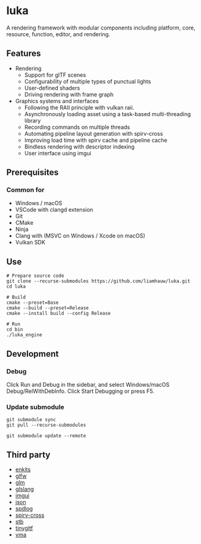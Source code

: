 # luka
A rendering framework with modular components including platform, core, resource, function, editor, and rendering.

## Features
- Rendering 
  - Support for glTF scenes
  - Configurability of multiple types of punctual lights
  - User-defined shaders
  - Driving rendering with frame graph
- Graphics systems and interfaces
  - Following the RAII principle with vulkan raii.
  - Asynchronously loading asset using a task-based multi-threading library
  - Recording commands on multiple threads
  - Automating pipeline layout generation with spirv-cross
  - Improving load time with spirv cache and pipeline cache
  - Bindless rendering with descriptor indexing
  - User interface using imgui

## Prerequisites
### Common for
- Windows / macOS
- VSCode with clangd extension
- Git
- CMake
- Ninja
- Clang with (MSVC on Windows / Xcode on macOS)
- Vulkan SDK

## Use

```shell
# Prepare source code
git clone --recurse-submodules https://github.com/liamhauw/luka.git
cd luka

# Build
cmake --preset=Base
cmake --build --preset=Release
cmake --install build --config Release

# Run
cd bin
./luka_engine
```

## Development

### Debug
Click Run and Debug in the sidebar, and select Windows/macOS Debug/RelWithDebInfo. Click Start Debugging or press F5.

### Update submodule
```shell
git submodule sync
git pull --recurse-submodules

git submodule update --remote
```

## Third party
- [enkits](https://github.com/dougbinks/enkiTS)
- [glfw](https://github.com/glfw/glfw)
- [glm](https://github.com/g-truc/glm)
- [glslang](https://github.com/KhronosGroup/glslang)
- [imgui](https://github.com/ocornut/imgui)
- [json](https://github.com/nlohmann/json)
- [spdlog](https://github.com/gabime/spdlog)
- [spirv-cross](https://github.com/KhronosGroup/SPIRV-Cross)
- [stb](https://github.com/nothings/stb)
- [tinygltf](https://github.com/syoyo/tinygltf)
- [vma](https://github.com/GPUOpen-LibrariesAndSDKs/VulkanMemoryAllocator)
